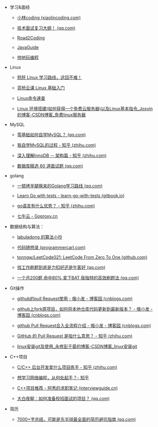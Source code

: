 - 学习&面经
  
  - [小林coding (xiaolincoding.com)](https://xiaolincoding.com/)

  - [技术面试复习大纲！ (qq.com)](https://mp.weixin.qq.com/s/sJD66n_orrmvWtWvn47pnw)

  - [Road2Coding](https://www.r2coding.com/#/)

  - [JavaGuide](https://javaguide.cn/)

  - [帅地玩编程](https://www.iamshuaidi.com/)
- Linux
  
  - [怒肝 Linux 学习路线，这回不难！](https://mp.weixin.qq.com/s/VNUdFFs-wCnZO7EwYNV0EQ)
  
  - [蓝桥云课 Linux 基础入门](https://www.lanqiao.cn/courses/1)

  - [Linux命令速查](https://wangchujiang.com/linux-command/)
  
  - [Linux 环境搭建(如何获得一个免费云服务器)以及Linux基本指令_Josvin的博客-CSDN博客_免费linux服务器](https://blog.csdn.net/weixin_45532227/article/details/107597778)
- MySQL
  
  - [零基础如何自学MySQL？ (qq.com)](https://mp.weixin.qq.com/s/ffbvEyOHms-P_H86-Qzw0A)
  
  - [我自学MySQL的过程 - 知乎 (zhihu.com)](https://zhuanlan.zhihu.com/p/360523125)
  
  - [深入理解InnoDB -- 架构篇 - 知乎 (zhihu.com)](https://zhuanlan.zhihu.com/p/158978012)

  - [数据库精选 60 道面试题 (qq.com)](https://mp.weixin.qq.com/s/-SqqKmhZcOlQxM-rHiIpKg)
- golang
  
  - [一顿烤羊腿换来的Golang学习路线 (qq.com)](https://mp.weixin.qq.com/s/HkIKYaQfgI9_1o6o7LbGVg)

  - [Learn Go with tests - learn-go-with-tests (gitbook.io)](https://studygolang.gitbook.io/learn-go-with-tests/)

  - [go语言有什么优势？ - 知乎 (zhihu.com)](https://www.zhihu.com/question/65264200)
  
  - [七牛云 - Goproxy.cn](https://goproxy.cn/)
- 数据结构与算法：

  - [labuladong 的算法小抄](https://labuladong.github.io/algo/)
  
  - [代码随想录 (programmercarl.com)](https://programmercarl.com/)
  
  - [tonngw/LeetCode021: LeetCode From Zero To One (github.com)](https://github.com/tonngw/LeetCode021)

  - [找工作刷题到底是力扣好还是牛客好 (qq.com)](https://mp.weixin.qq.com/s/t_BQokgFsnotpoY50zRtvg)

  - [一个月200题,命中80%,拿下BAT,我独特的高效刷题法 (qq.com)](https://mp.weixin.qq.com/s/yR8jLrst8otsKhK9mtNl8A)
- Git操作

  - [github的pull Request使用 - 俄小发 - 博客园 (cnblogs.com)](https://www.cnblogs.com/eyunhua/p/8433193.html)

  - [github上fork原项目，如何将本地仓库代码更新到最新版本？ - 俄小发 - 博客园 (cnblogs.com)](https://www.cnblogs.com/eyunhua/p/8463200.html)

  - [github Pull Request合入全流程介绍 - 俄小发 - 博客园 (cnblogs.com)](https://www.cnblogs.com/eyunhua/p/13215936.html)

  - [GitHub 的 Pull Request 是指什么意思？ - 知乎 (zhihu.com)](https://www.zhihu.com/question/21682976)

  - [linux安装git及使用_永修彭于晏的博客-CSDN博客_linux安装git](https://blog.csdn.net/qq_42690368/article/details/82319238)
- C++项目

  - [C/C++ 后台开发拿什么项目练手 - 知乎 (zhihu.com)](https://zhuanlan.zhihu.com/p/113533681)
  
  - [想学习网络编程，从何处起手？- 知乎](https://www.zhihu.com/question/20207421/answer/1804452282)
  
  - [C++项目推荐 - 阿秀的求职笔记 (interviewguide.cn)](https://interviewguide.cn/#/Doc/%E5%85%8D%E8%B4%B9%E8%B5%84%E6%BA%90/%E9%A1%B9%E7%9B%AE%E6%8E%A8%E8%8D%90/C++%E9%A1%B9%E7%9B%AE%E6%8E%A8%E8%8D%90)
  
  - [大白夜聊：如何准备校招面试的项目？ (qq.com)](https://mp.weixin.qq.com/s/5uSN5LSXRUH4smKm7fy-GQ)
  
- 简历
  
  - [7000+字总结，可能是东半球最全面的简历避坑指南 (qq.com)](https://mp.weixin.qq.com/s/gSI-3_lRvutCTBxVvSPlFA)
